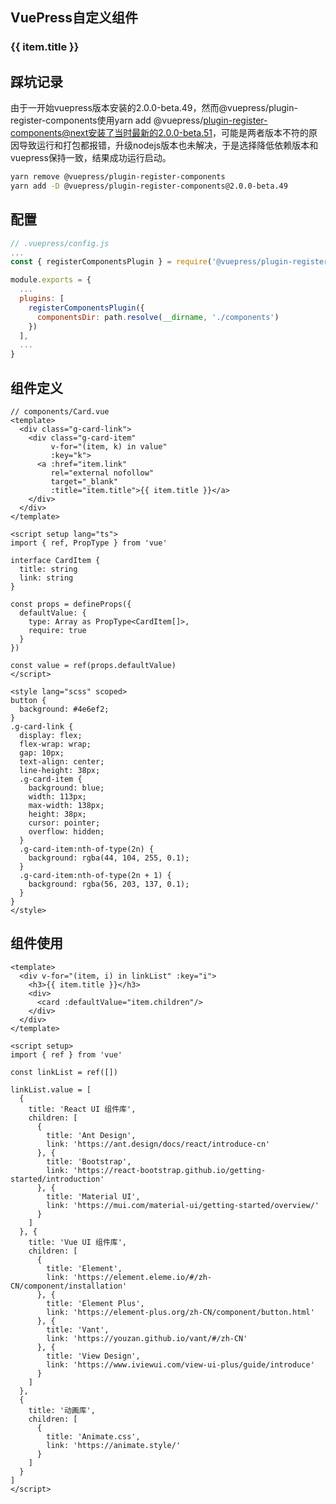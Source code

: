 ## VuePress自定义组件
<!-- <template> -->
  <div v-for="(item, i) in linkList" :key="i">
    <h3>{{ item.title }}</h3>
    <div>
      <card :defaultValue="item.children"/>
    </div>
  </div>
<!-- </template> -->

<script setup>
import { ref } from 'vue'

const linkList = ref([])

linkList.value = [
  {
    title: 'React UI 组件库',
    children: [
      {
        title: 'Ant Design',
        link: 'https://ant.design/docs/react/introduce-cn'
      }, {
        title: 'Bootstrap',
        link: 'https://react-bootstrap.github.io/getting-started/introduction'
      }, {
        title: 'Material UI',
        link: 'https://mui.com/material-ui/getting-started/overview/'
      }
    ]
  }, {
    title: 'Vue UI 组件库',
    children: [
      {
        title: 'Element',
        link: 'https://element.eleme.io/#/zh-CN/component/installation'
      }, {
        title: 'Element Plus',
        link: 'https://element-plus.org/zh-CN/component/button.html'
      }, {
        title: 'Vant',
        link: 'https://youzan.github.io/vant/#/zh-CN'
      }, {
        title: 'View Design',
        link: 'https://www.iviewui.com/view-ui-plus/guide/introduce'
      }
    ]
  },
  {
    title: '动画库',
    children: [
      {
        title: 'Animate.css',
        link: 'https://animate.style/'
      }
    ]
  }
]
</script>

## 踩坑记录

由于一开始vuepress版本安装的2.0.0-beta.49，然而@vuepress/plugin-register-components使用yarn add @vuepress/plugin-register-components@next安装了当时最新的2.0.0-beta.51，可能是两者版本不符的原因导致运行和打包都报错，升级nodejs版本也未解决，于是选择降低依赖版本和vuepress保持一致，结果成功运行启动。

```bash
yarn remove @vuepress/plugin-register-components
yarn add -D @vuepress/plugin-register-components@2.0.0-beta.49
```

## 配置
```js
// .vuepress/config.js
...
const { registerComponentsPlugin } = require('@vuepress/plugin-register-components')

module.exports = {
  ...
  plugins: [
    registerComponentsPlugin({
      componentsDir: path.resolve(__dirname, './components')
    })
  ],
  ...
}
```

## 组件定义
```vue
// components/Card.vue
<template>
  <div class="g-card-link">
    <div class="g-card-item"
         v-for="(item, k) in value"
         :key="k">
      <a :href="item.link"
         rel="external nofollow"
         target="_blank"
         :title="item.title">{{ item.title }}</a>
    </div>
  </div>
</template>

<script setup lang="ts">
import { ref, PropType } from 'vue'

interface CardItem {
  title: string
  link: string
}

const props = defineProps({
  defaultValue: {
    type: Array as PropType<CardItem[]>,
    require: true
  }
})

const value = ref(props.defaultValue)
</script>

<style lang="scss" scoped>
button {
  background: #4e6ef2;
}
.g-card-link {
  display: flex;
  flex-wrap: wrap;
  gap: 10px;
  text-align: center;
  line-height: 38px;
  .g-card-item {
    background: blue;
    width: 113px;
    max-width: 138px;
    height: 38px;
    cursor: pointer;
    overflow: hidden;
  }
  .g-card-item:nth-of-type(2n) {
    background: rgba(44, 104, 255, 0.1);
  }
  .g-card-item:nth-of-type(2n + 1) {
    background: rgba(56, 203, 137, 0.1);
  }
}
</style>
```

## 组件使用
```vue {5}
<template>
  <div v-for="(item, i) in linkList" :key="i">
    <h3>{{ item.title }}</h3>
    <div>
      <card :defaultValue="item.children"/>
    </div>
  </div>
</template>

<script setup>
import { ref } from 'vue'

const linkList = ref([])

linkList.value = [
  {
    title: 'React UI 组件库',
    children: [
      {
        title: 'Ant Design',
        link: 'https://ant.design/docs/react/introduce-cn'
      }, {
        title: 'Bootstrap',
        link: 'https://react-bootstrap.github.io/getting-started/introduction'
      }, {
        title: 'Material UI',
        link: 'https://mui.com/material-ui/getting-started/overview/'
      }
    ]
  }, {
    title: 'Vue UI 组件库',
    children: [
      {
        title: 'Element',
        link: 'https://element.eleme.io/#/zh-CN/component/installation'
      }, {
        title: 'Element Plus',
        link: 'https://element-plus.org/zh-CN/component/button.html'
      }, {
        title: 'Vant',
        link: 'https://youzan.github.io/vant/#/zh-CN'
      }, {
        title: 'View Design',
        link: 'https://www.iviewui.com/view-ui-plus/guide/introduce'
      }
    ]
  },
  {
    title: '动画库',
    children: [
      {
        title: 'Animate.css',
        link: 'https://animate.style/'
      }
    ]
  }
]
</script>
```